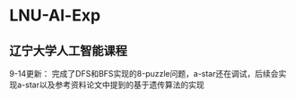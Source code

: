 # LNU-Al-Exp
辽宁大学人工智能课程
---
9-14更新：
  完成了DFS和BFS实现的8-puzzle问题，a-star还在调试，后续会实现a-star以及参考资料论文中提到的基于遗传算法的实现
